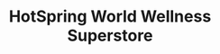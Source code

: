 ---
title: "HotSpring World Wellness Superstore"
url: /cobham/hotspring-world-wellness-superstore/
shop: Pool
---